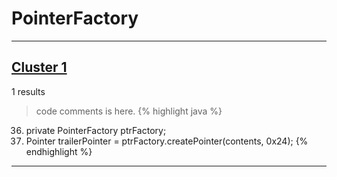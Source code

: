 # PointerFactory

***

## [Cluster 1](./1)
1 results
> code comments is here.
{% highlight java %}
36. private PointerFactory ptrFactory;
55.   Pointer trailerPointer = ptrFactory.createPointer(contents, 0x24);
{% endhighlight %}

***

